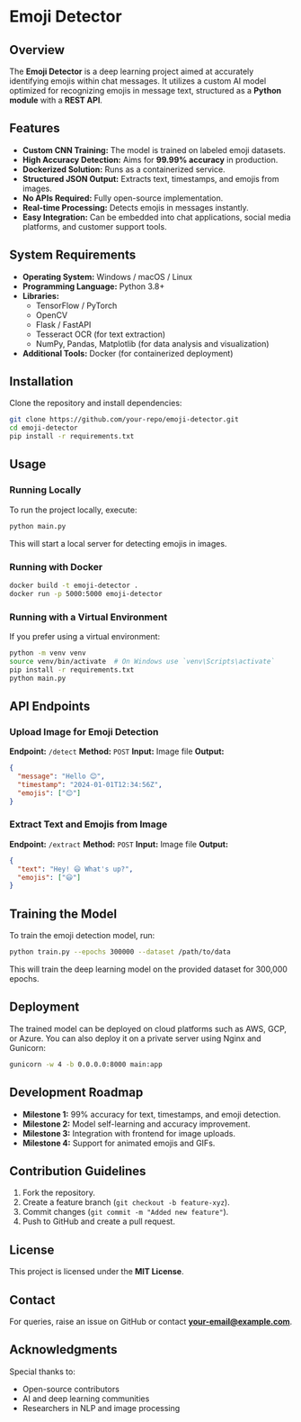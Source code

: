 # Emoji Detector

## Overview
The **Emoji Detector** is a deep learning project aimed at accurately identifying emojis within chat messages. It utilizes a custom AI model optimized for recognizing emojis in message text, structured as a **Python module** with a **REST API**.

## Features
- **Custom CNN Training:** The model is trained on labeled emoji datasets.
- **High Accuracy Detection:** Aims for **99.99% accuracy** in production.
- **Dockerized Solution:** Runs as a containerized service.
- **Structured JSON Output:** Extracts text, timestamps, and emojis from images.
- **No APIs Required:** Fully open-source implementation.
- **Real-time Processing:** Detects emojis in messages instantly.
- **Easy Integration:** Can be embedded into chat applications, social media platforms, and customer support tools.

## System Requirements
- **Operating System:** Windows / macOS / Linux
- **Programming Language:** Python 3.8+
- **Libraries:**
  - TensorFlow / PyTorch
  - OpenCV
  - Flask / FastAPI
  - Tesseract OCR (for text extraction)
  - NumPy, Pandas, Matplotlib (for data analysis and visualization)
- **Additional Tools:** Docker (for containerized deployment)

## Installation
Clone the repository and install dependencies:
```bash
git clone https://github.com/your-repo/emoji-detector.git
cd emoji-detector
pip install -r requirements.txt
```

## Usage
### Running Locally
To run the project locally, execute:
```bash
python main.py
```
This will start a local server for detecting emojis in images.

### Running with Docker
```bash
docker build -t emoji-detector .
docker run -p 5000:5000 emoji-detector
```

### Running with a Virtual Environment
If you prefer using a virtual environment:
```bash
python -m venv venv
source venv/bin/activate  # On Windows use `venv\Scripts\activate`
pip install -r requirements.txt
python main.py
```

## API Endpoints
### Upload Image for Emoji Detection
**Endpoint:** `/detect`
**Method:** `POST`
**Input:** Image file
**Output:**
```json
{
  "message": "Hello 😊",
  "timestamp": "2024-01-01T12:34:56Z",
  "emojis": ["😊"]
}
```

### Extract Text and Emojis from Image
**Endpoint:** `/extract`
**Method:** `POST`
**Input:** Image file
**Output:**
```json
{
  "text": "Hey! 😃 What's up?",
  "emojis": ["😃"]
}
```

## Training the Model
To train the emoji detection model, run:
```bash
python train.py --epochs 300000 --dataset /path/to/data
```
This will train the deep learning model on the provided dataset for 300,000 epochs.

## Deployment
The trained model can be deployed on cloud platforms such as AWS, GCP, or Azure. You can also deploy it on a private server using Nginx and Gunicorn:
```bash
gunicorn -w 4 -b 0.0.0.0:8000 main:app
```

## Development Roadmap
- **Milestone 1:** 99% accuracy for text, timestamps, and emoji detection.
- **Milestone 2:** Model self-learning and accuracy improvement.
- **Milestone 3:** Integration with frontend for image uploads.
- **Milestone 4:** Support for animated emojis and GIFs.

## Contribution Guidelines
1. Fork the repository.
2. Create a feature branch (`git checkout -b feature-xyz`).
3. Commit changes (`git commit -m "Added new feature"`).
4. Push to GitHub and create a pull request.

## License
This project is licensed under the **MIT License**.

## Contact
For queries, raise an issue on GitHub or contact **[your-email@example.com](mailto:your-email@example.com)**.

## Acknowledgments
Special thanks to:
- Open-source contributors
- AI and deep learning communities
- Researchers in NLP and image processing